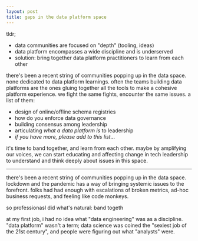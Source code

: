 ```yaml
---
layout: post
title: gaps in the data platform space
---
```


tldr;
* data communities are focused on "depth" (tooling, ideas)
* data platform encompasses a wide discipline and is underserved
* solution: bring together data platform practitioners to learn from each other

there's been a recent string of communities popping up in the data space. none dedicated to data platform learnings.
often the teams building data platforms are the ones gluing together all the tools to make a cohesive platform experience. we fight the same fights, encounter the same issues. a list of them:
* design of online/offline schema registries
* how do you enforce data governance
* building consensus among leadership
* articulating _what a data platform is_ to leadership
* _if you have more, please add to this list..._

it's time to band together, and learn from each other. maybe by amplifying our voices, we can start educating and affecting change in tech leadership to understand and think deeply about issues in this space.

---

there's been a recent string of communities popping up in the data space. lockdown and the pandemic has a way of bringing systemic issues to the forefront. folks had had enough with escalations of broken metrics, ad-hoc business requests, and feeling like code monkeys.

so professionasl did what's natural: band togeth

at my first job, i had no idea what "data engineering" was as a discipline. "data platform" wasn't a term; data science was coined the "sexiest job of the 21st century", and people were figuring out what "analysts" were.


